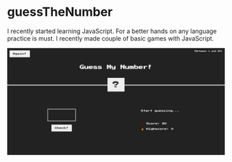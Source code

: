 # guessTheNumber
I recently started learning JavaScript. For a better hands on any language practice is must. I recently made couple of basic games with JavaScript.

<img src="preview.png" alt="Preview page of game">
